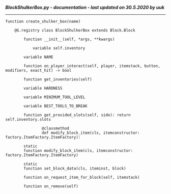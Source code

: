 ***BlockShulkerBox.py - documentation - last updated on 30.5.2020 by uuk***
___

    function create_shulker_box(name)

        @G.registry class BlockShulkerBox extends Block.Block

            function __init__(self, *args, **kwargs)

                variable self.inventory

            variable NAME

            function on_player_interact(self, player, itemstack, button, modifiers, exact_hit) -> bool

            function get_inventories(self)

            variable HARDNESS

            variable MINIMUM_TOOL_LEVEL

            variable BEST_TOOLS_TO_BREAK

            function get_provided_slots(self, side): return self.inventory.slots
                    
                    @classmethod
                    def modify_block_item(cls, itemconstructor: factory.ItemFactory.ItemFactory):

            static
            function modify_block_item(cls, itemconstructor: factory.ItemFactory.ItemFactory)

            static
            function set_block_data(cls, iteminst, block)

            function on_request_item_for_block(self, itemstack)

            function on_remove(self)